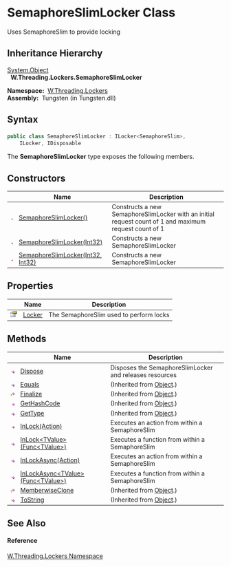 SemaphoreSlimLocker Class
=========================
   Uses SemaphoreSlim to provide locking


Inheritance Hierarchy
---------------------
[System.Object][1]  
  **W.Threading.Lockers.SemaphoreSlimLocker**  

  **Namespace:**  [W.Threading.Lockers][2]  
  **Assembly:**  Tungsten (in Tungsten.dll)

Syntax
------

```csharp
public class SemaphoreSlimLocker : ILocker<SemaphoreSlim>, 
	ILocker, IDisposable
```

The **SemaphoreSlimLocker** type exposes the following members.


Constructors
------------

                 | Name                                   | Description                                                                                            
---------------- | -------------------------------------- | ------------------------------------------------------------------------------------------------------ 
![Public method] | [SemaphoreSlimLocker()][3]             | Constructs a new SemaphoreSlimLocker with an initial request count of 1 and maximum request count of 1 
![Public method] | [SemaphoreSlimLocker(Int32)][4]        | Constructs a new SemaphoreSlimLocker                                                                   
![Public method] | [SemaphoreSlimLocker(Int32, Int32)][5] | Constructs a new SemaphoreSlimLocker                                                                   


Properties
----------

                   | Name        | Description                             
------------------ | ----------- | --------------------------------------- 
![Public property] | [Locker][6] | The SemaphoreSlim used to perform locks 


Methods
-------

                    | Name                                          | Description                                             
------------------- | --------------------------------------------- | ------------------------------------------------------- 
![Public method]    | [Dispose][7]                                  | Disposes the SemaphoreSlimLocker and releases resources 
![Public method]    | [Equals][8]                                   | (Inherited from [Object][1].)                           
![Protected method] | [Finalize][9]                                 | (Inherited from [Object][1].)                           
![Public method]    | [GetHashCode][10]                             | (Inherited from [Object][1].)                           
![Public method]    | [GetType][11]                                 | (Inherited from [Object][1].)                           
![Public method]    | [InLock(Action)][12]                          | Executes an action from within a SemaphoreSlim          
![Public method]    | [InLock&lt;TValue>(Func&lt;TValue>)][13]      | Executes a function from within a SemaphoreSlim         
![Public method]    | [InLockAsync(Action)][14]                     | Executes an action from within a SemaphoreSlim          
![Public method]    | [InLockAsync&lt;TValue>(Func&lt;TValue>)][15] | Executes a function from within a SemaphoreSlim         
![Protected method] | [MemberwiseClone][16]                         | (Inherited from [Object][1].)                           
![Public method]    | [ToString][17]                                | (Inherited from [Object][1].)                           


See Also
--------

#### Reference
[W.Threading.Lockers Namespace][2]  

[1]: http://msdn.microsoft.com/en-us/library/e5kfa45b
[2]: ../README.md
[3]: _ctor.md
[4]: _ctor_1.md
[5]: _ctor_2.md
[6]: Locker.md
[7]: Dispose.md
[8]: http://msdn.microsoft.com/en-us/library/bsc2ak47
[9]: http://msdn.microsoft.com/en-us/library/4k87zsw7
[10]: http://msdn.microsoft.com/en-us/library/zdee4b3y
[11]: http://msdn.microsoft.com/en-us/library/dfwy45w9
[12]: InLock.md
[13]: InLock__1.md
[14]: InLockAsync.md
[15]: InLockAsync__1.md
[16]: http://msdn.microsoft.com/en-us/library/57ctke0a
[17]: http://msdn.microsoft.com/en-us/library/7bxwbwt2
[Public method]: ../../_icons/pubmethod.gif "Public method"
[Public property]: ../../_icons/pubproperty.gif "Public property"
[Protected method]: ../../_icons/protmethod.gif "Protected method"